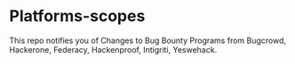 # Platforms-scopes

This repo notifies you of Changes to Bug Bounty Programs from Bugcrowd, Hackerone, Federacy, Hackenproof, Intigriti, Yeswehack.